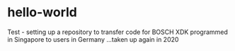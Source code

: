 # hello-world
Test - setting up a repository to transfer
code for BOSCH XDK programmed in Singapore
to users in Germany
...taken up again in 2020

